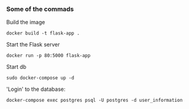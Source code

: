 ### Some of the commads

Build the image

```docker build -t flask-app .```

Start the Flask server

```docker run -p 80:5000 flask-app```

Start db

```sudo docker-compose up -d```


'Login' to the database:

```docker-compose exec postgres psql -U postgres -d user_information```